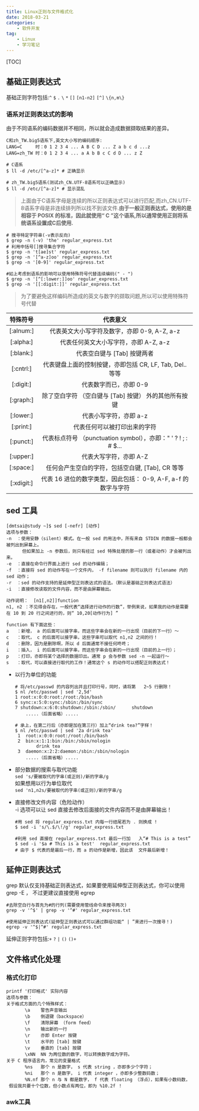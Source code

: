 ```yaml
---
title: Linux正则与文件格式化
date: 2018-03-21
categories: 
	- 软件开发
tag: 
	- Linux
	- 学习笔记
---
```

[TOC]
## 基础正则表达式
基础正则字符包括:`^` `$` `.` `\` `*` `[]` `[n1-n2]` `[^]` `\{n,m\}`  
### 语系对正则表达式的影响
由于不同语系的编码数据并不相同，所以就会造成数据撷取结果的差异。

<!--more-->

```
C和zh_TW.big5语系下,英文大小写的编码顺序:
LANG=C     时：0 1 2 3 4 ... A B C D ... Z a b c d ...z
LANG=zh_TW 时：0 1 2 3 4 ... a A b B c C d D ... z Z

# C语系
$ ll -d /etc/[^a-z]* # 正确显示

# zh_TW.big5语系(测试zh_CN.UTF-8语系可以正确显示)
$ ll -d /etc/[^a-z]* # 显示混乱
```

> 上面由于C语系字母是连续的所以正则表达式可以进行匹配,而zh_CN.UTF-8语系字母是非连续排列所以找不到该文件.**由于一般正则表达式，使用的是相容于 POSIX 的标准，因此就使用“ C ”这个语系,所以通常使用正则将系统语系设置成C后使用.**

```
# 搜寻特定字符串(-v表示反向)
$ grep -n (-v) 'the' regular_express.txt 
# 利用中括号[]搜寻集合字符
$ grep -n 't[ae]st' regular_express.txt
$ grep -n '[^a-z]oo' regular_express.txt
$ grep -n '[0-9]' regular_express.txt

#如上考虑到语系的影响可以使用特殊符号代替连续编码(" - ")
$ grep -n '[^[:lower:]]oo' regular_express.txt
$ grep -n '[[:digit:]]' regular_express.txt
```

> 为了要避免这样编码所造成的英文与数字的撷取问题,所以可以使用特殊符号代替


| 特殊符号   | 代表意义 |
| :-------: | :-------: |
| [:alnum:] | 代表英文大小写字符及数字，亦即 0-9, A-Z, a-z|
| [:alpha:] | 代表任何英文大小写字符，亦即 A-Z, a-z|
| [:blank:] | 代表空白键与 [Tab] 按键两者 |
| [:cntrl:] | 代表键盘上面的控制按键，亦即包括 CR, LF, Tab, Del.. 等等 |
| [:digit:] | 代表数字而已，亦即 0-9 |
| [:graph:] | 除了空白字符 （空白键与 [Tab] 按键） 外的其他所有按键 |
| [:lower:] | 代表小写字符，亦即 a-z |
| [:print:] | 代表任何可以被打印出来的字符 |
| [:punct:] | 代表标点符号 （punctuation symbol），亦即：" ' ? ! ; : # $... |
| [:upper:] | 代表大写字符，亦即 A-Z |
| [:space:] | 任何会产生空白的字符，包括空白键, [Tab], CR 等等 |
| [:xdigit:]| 代表 16 进位的数字类型，因此包括： 0-9, A-F, a-f 的数字与字符 |


## sed 工具

```
[dmtsai@study ~]$ sed [-nefr] [动作]
选项与参数：
-n  ：使用安静（silent）模式。在一般 sed 的用法中，所有来自 STDIN 的数据一般都会被列出到屏幕上。
      但如果加上 -n 参数后，则只有经过 sed 特殊处理的那一行（或者动作）才会被列出来。
-e  ：直接在命令行界面上进行 sed 的动作编辑；
-f  ：直接将 sed 的动作写在一个文件内， -f filename 则可以执行 filename 内的 sed 动作；
-r  ：sed 的动作支持的是延伸型正则表达式的语法。（默认是基础正则表达式语法）
-i  ：直接修改读取的文件内容，而不是由屏幕输出。

动作说明：  [n1[,n2]]function
n1, n2 ：不见得会存在，一般代表“选择进行动作的行数”，举例来说，如果我的动作是需要在 10 到 20 行之间进行的，则“ 10,20[动作行为] ”

function 有下面这些：
a   ：新增， a 的后面可以接字串，而这些字串会在新的一行出现（目前的下一行）～
c   ：取代， c 的后面可以接字串，这些字串可以取代 n1,n2 之间的行！
d   ：删除，因为是删除啊，所以 d 后面通常不接任何咚咚；
i   ：插入， i 的后面可以接字串，而这些字串会在新的一行出现（目前的上一行）；
p   ：打印，亦即将某个选择的数据印出。通常 p 会与参数 sed -n 一起运行～
s   ：取代，可以直接进行取代的工作！通常这个 s 的动作可以搭配正则表达式！
```

- 以行为单位的功能

	```
	# 将/etc/passwd 的内容列出并且打印行号，同时，请将第 	2~5 行删除！
	$ nl /etc/passwd | sed '2,5d'
   	1 root:x:0:0:root:/root:/bin/bash
   	6 sync:x:5:0:sync:/sbin:/bin/sync
   	7 shutdown:x:6:0:shutdown:/sbin:/sbin/		shutdown
		.....（后面省略）.....
		
	# 承上，在第二行后（亦即是加在第三行）加上“drink tea?”字样！
	$ nl /etc/passwd | sed '2a drink tea'
     1  root:x:0:0:root:/root:/bin/bash
     2  bin:x:1:1:bin:/bin:/sbin/nologin
			drink tea
     3  daemon:x:2:2:daemon:/sbin:/sbin/nologin
		.....（后面省略）.....
	```
	
- 部分数据的搜索与取代功能  
	`sed 's/要被取代的字串(或正则)/新的字串/g`  
	如果想用以行为单位取代  
	`sed 'n1,n2s/要被取代的字串(或正则)/新的字串/g`
	
- 直接修改文件内容（危险动作）  
	-i 选项可以让 sed 直接去修改后面接的文件内容而不是由屏幕输出！
	
	```
	#用 sed 将 regular_express.txt 内每一行结尾若为 . 则换成 !
	$ sed -i 's/\.$/\!/g' regular_express.txt
	
	#利用 sed 直接在 regular_express.txt 最后一行加	入“# This is a test”
	$ sed -i '$a # This is a test' 	regular_express.txt
	# 由于 $ 代表的是最后一行，而 a 的动作是新增，因此该	文件最后新增！
	```

## 延伸正则表达式
grep 默认仅支持基础正则表达式，如果要使用延伸型正则表达式，你可以使用 grep -E ， 不过更建议直接使用 egrep

```
#去除空白行与首先为#的行列(需要使用管线命令来搜寻两次)
grep -v '^$' | grep -v '^#' regular_express.txt

#使用延伸正则表达式(延伸型正则表达式可以通过群组功能“ | ”来进行一次搜寻！)
egrep -v '^$|^#' regular_express.txt
```

延伸正则字符包括:`+` `?` `|` `()` `()+`

## 文件格式化处理
### 格式化打印

```
printf '打印格式' 实际内容
选项与参数：
关于格式方面的几个特殊样式：
       \a    警告声音输出
       \b    倒退键（backspace）
       \f    清除屏幕 （form feed）
       \n    输出新的一行
       \r    亦即 Enter 按键
       \t    水平的 [tab] 按键
       \v    垂直的 [tab] 按键
       \xNN  NN 为两位数的数字，可以转换数字成为字符。
关于 C 程序语言内，常见的变量格式
       %ns   那个 n 是数字， s 代表 string ，亦即多少个字符；
       %ni   那个 n 是数字， i 代表 integer ，亦即多少整数码数；
       %N.nf 那个 n 与 N 都是数字， f 代表 floating （浮点），如果有小数码数，
 假设我共要十个位数，但小数点有两位，即为 %10.2f ！
```

### awk工具




